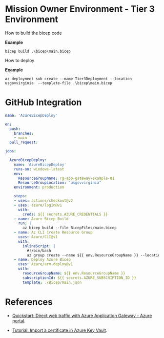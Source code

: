 # Mission Owner Environment - Tier 3 Environment #

How to build the bicep code

**Example** 

```plaintext
bicep build .\bicep\main.bicep
```

How to deploy

**Example**

```plaintext
az deployment sub create --name Tier3Deployment --location usgovvirginia  --template-file .\bicep\main.bicep
```

# GitHub Integration #

```Yaml
name: 'AzureBicepDeploy'

on:
  push:
    branches:
    - main
  pull_request:

jobs:

  AzureBicepDeploy:
    name: 'AzureBicepDeploy'
    runs-on: windows-latest
    env:
      ResourceGroupName: rg-app-gateway-example-01
      ResourceGroupLocation: "usgovvirginia"
    environment: production

    steps:
    - uses: actions/checkout@v2
    - uses: azure/login@v1
      with:
        creds: ${{ secrets.AZURE_CREDENTIALS }}
    - name: Azure Bicep Build
      run: |
        az bicep build --file BicepFiles/main.bicep
    - name: Az CLI Create Resource Group
      uses: Azure/CLI@v1
      with:
        inlineScript: |
          #!/bin/bash
          az group create --name ${{ env.ResourceGroupName }} --location ${{ env.ResourceGroupLocation }}
    - name: Deploy Azure Bicep
      uses: Azure/arm-deploy@v1
      with:
        resourceGroupName: ${{ env.ResourceGroupName }}
        subscriptionId: ${{ secrets.AZURE_SUBSCRIPTION_ID }}
        template: ./Bicep/main.json
```

# References #

- [Quickstart: Direct web traffic with Azure Application Gateway - Azure portal](https://docs.microsoft.com/en-us/samples/azure-samples/application-gateway-dotnet-manage-simple-application-gateways/getting-started-on-managing-simple-application-gateways-in-c/).

- [Tutorial: Import a certificate in Azure Key Vault](https://docs.microsoft.com/en-us/azure/key-vault/certificates/tutorial-import-certificate).
